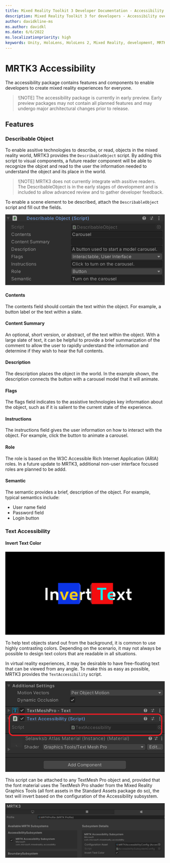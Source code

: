 ```yaml
---
title: Mixed Reality Toolkit 3 Developer Documentation - Accessibility overview
description: Mixed Reality Toolkit 3 for developers - Accessibility overview.
author: davidkline-ms
ms.author: davidkl
ms.date: 6/6/2022
ms.localizationpriority: high
keywords: Unity, HoloLens, HoloLens 2, Mixed Reality, development, MRTK3, accessibility
---
```


# MRTK3 Accessibility

The accessibility package contains features and components to enable developers to create mixed reality experiences for everyone.

>![NOTE]
>The accessibility package is currently in early preview. Early preview packages may not contain all planned features and may undergo major architectural changes prior to release.

## Features

### Describable Object

To enable assitive technologies to describe, or read, objects in the mixed reality world, MRTK3 provides the `DescribableObject` script. By adding this script to visual components, a future reader component will be able to recognize
the objcet and read to the user the information needed to understand the object and its place in the world.

>![NOTE]
> MRTK3 does not currently integrate with assitive readers. The DescribableObject is in the early stages of development and is included to allow advanced review and to gather developer feedback.

To enable a scene element to be described, attach the `DescribableObject` script and fill out the fields.

![Describable Object](images/DescribableObjectScript.png)

#### Contents

The contents field should contain the text within the object. For example, a button label or the text within a slate.

#### Content Summary

An optional, short version, or abstract, of the text within the object. With a large slate of text, it can be helpful to provide a brief summarization of the comment to allow the user to rapidly understand the information and determine if they wish to hear the full contents.

#### Description

The description places the object in the world. In the example shown, the description connects the button with a carousel model that it will animate.

#### Flags

The flags field indicates to the assistive technologies key information about the object, such as if it is salient to the current state of the experience.

#### Instructions

The instructions field gives the user information on how to interact with the object. For example, click the button to animate a carousel.

#### Role

The role is based on the W3C Accessible Rich Internet Application (ARIA) roles. In a future update to MRTK3, additional non-user interface focused roles are planned to be addd.

#### Semantic

The semantic provides a brief, description of the object. For example, typical semantics include:

- User name field
- Password field
- Login button

### Text Accessibility

#### Invert Text Color

![Invert Text Color](images/InvertText.png)

To help text objects stand out from the background, it is common to use highly contrasting colors. Depending on the scenario, it may not always be possible to design text colors that are readable in all situations.

In virtual reality experiences, it may be desirable to have free-floating text that can be viewed from any angle. To make this as easy as possible, MRTK3 provides the `TextAccessibility` script.

![Text Accessibility Script](images/TextAccessibiliyScript.png)

This script can be attached to any TextMesh Pro object and, provided that the font material uses the TextMesh Pro shader from the Mixed Reality Graphics Tools (all font assets in the Standard Assets package do so), the text will invert based on the configuration of the Accessibility subsystem.

![Accessibility Subsystem](images/AccessibilitySubsystem.png)